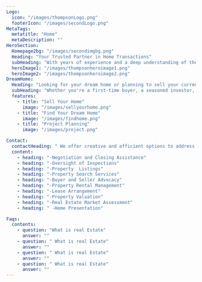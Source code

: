 ```yaml
---
Logo:
  icon: "/images/thompsonLogo.png"
  footerIcon: "/images/secondLogo.png"
MetaTags:
  metatitle: "Home"
  metaDescription: ""
HeroSection:
  Homepage2bg: "/images/secondimgbg.png"
  Heading: "Your Trusted Partner in Home Transactions"
  subHeading: "With years of experience and a deep understanding of the local market, our real estate agents have the knowledge and insight to help you make the best decisions for your unique needs."
  heroImage1: "/images/thompsonheroimage1.png"
  heroImage2: "/images/thompsonheroimage2.png"
DreamHome:
  Heading: "Looking for your dream home or planning to sell your current property?"
  subHeading: "Whether you're a first-time buyer, a seasoned investor, or a homeowner looking to make a move, our team of dedicated professionals is committed to delivering unparalleled service and expertise in the real estate market."
  features:
    - title: "Sell Your Home"
      image: "/images/sellyourhome.png"
    - title: "Find Your Dream Home"
      image: "/images/findhome.png"
    - title: "Project Planning"
      image: "/images/project.png"

Contact:
  contactHeading: " We offer creative and efficient options to address all your real estate requirements, which encompass:"
  content:
    - heading: "-Negotiation and Closing Assistance"
    - heading: "-Oversight of Inspections"
    - heading: "-Property  Listings"
    - heading: "-Property Search Services"
    - heading: "-Buyer and Seller Advocacy"
    - heading: "-Property Rental Management"
    - heading: "-Lease Arrangement"
    - heading: "-Property Valuation"
    - heading: "-Real Estate Market Assessment"
    - heading: " -Home Presentation"

Faqs:
  contents:
    - question: "What is real Estate"
      answer: ""
    - question: " What is real Estate"
      answer: ""
    - question: " What is real Estate"
      answer: ""
    - question: " What is real Estate"
      answer: ""
---
```

